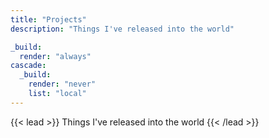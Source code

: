 ```yaml
---
title: "Projects"
description: "Things I've released into the world"

_build:
  render: "always"
cascade:
  _build:
    render: "never"
    list: "local"
---
```


{{< lead >}}
Things I've released into the world
{{< /lead >}}
